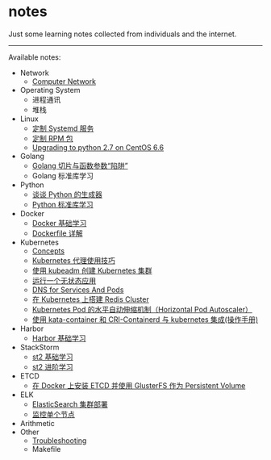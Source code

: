 # notes
Just some learning notes collected from individuals and the internet.

---

Available notes:

- Network
    - [Computer Network](https://github.com/RosenLo/notes/blob/master/network/computer_network.md)
- Operating System
    - 进程通讯
    - 堆栈
- Linux
    - [定制 Systemd 服务](https://github.com/RosenLo/notes/blob/master/Linux/custom_es_agent_service.md)
    - [定制 RPM 包](https://github.com/RosenLo/notes/blob/master/ELK/ElasticSearch/elasticsearch_package_step.md)
    - [Upgrading to python 2.7 on CentOS 6.6](https://github.com/RosenLo/notes/blob/master/Linux/Upgrading_to_python_2.7_on_Centos_6.6.md)
- Golang
	- [Golang 切片与函数参数“陷阱”](https://github.com/RosenLo/notes/blob/master/golang/docs/slice_with_array.md)
    - Golang 标准库学习
- Python
	- [谈谈 Python 的生成器](https://github.com/RosenLo/notes/blob/master/python/docs/talk_yield.md)
    - [Python 标准库学习](https://github.com/RosenLo/notes/blob/master/python/python_standard_library.md)
- Docker
    - [Docker 基础学习](https://github.com/RosenLo/notes/blob/master/docker/getting_started.md)
    - [Dockerfile 详解](https://github.com/RosenLo/notes/blob/master/docker/dockerfile_details.md)
- Kubernetes
	- [Concepts](https://github.com/RosenLo/notes/blob/master/k8s/concepts.md)
	- [Kubernetes 代理使用技巧](https://github.com/RosenLo/notes/blob/master/k8s/k8s_proxy.md)
    - [使用 kubeadm 创建 Kubernetes 集群](https://github.com/RosenLo/notes/blob/master/k8s/create_highly_available_clusters_with_kubeadm.md)
    - [运行一个无状态应用](https://github.com/RosenLo/notes/blob/master/k8s/run_stateless_application_deployment.md)
    - [DNS for Services And Pods](https://github.com/RosenLo/notes/blob/master/k8s/dns_pod_service.md)
    - [在 Kubernetes 上搭建 Redis Cluster](https://github.com/RosenLo/notes/blob/master/k8s/deploy_redis_cluster_on_kubernetes.md)
    - [Kubernetes Pod 的水平自动伸缩机制（Horizontal Pod Autoscaler）](https://github.com/RosenLo/notes/blob/master/k8s/horizontal_pod_autoscaler.md)
    - [使用 kata-container 和 CRI-Containerd 与 kubernetes 集成(操作手册)](https://github.com/RosenLo/notes/blob/master/k8s/how_to_use_kata_and_conatnerd_with_kubernetes_handbook.md)
- Harbor
    - [Harbor 基础学习](https://github.com/RosenLo/notes/blob/master/harbor/getting_started.md)
- StackStorm
    - [st2 基础学习](https://github.com/RosenLo/notes/blob/master/stackstorm/getting_started.md)
    - [st2 进阶学习](https://github.com/RosenLo/notes/blob/master/stackstorm/advanced.md)
- ETCD
    - [ 在 Docker 上安装 ETCD 并使用 GlusterFS 作为 Persistent Volume](https://github.com/RosenLo/notes/blob/master/etcd/install_and_deploy_etcd_on_docker.md)
- ELK
	- [ElasticSearch 集群部署](https://github.com/RosenLo/notes/blob/master/ELK/ElasticSearch/elasticsearch_cluster_deploy.md)
	- [监控单个节点](https://github.com/RosenLo/notes/blob/master/ELK/ElasticSearch/monitor_individual_nodes.md)
- Arithmetic
- Other
    - [Troubleshooting](https://github.com/RosenLo/notes/blob/master/other/troubleshooting.md)
    - Makefile
